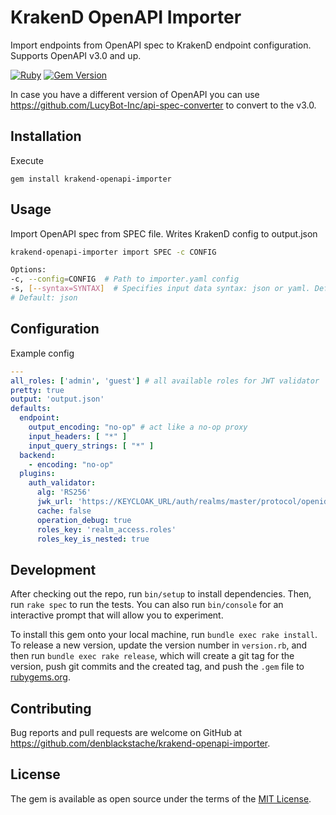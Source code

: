 # KrakenD OpenAPI Importer

Import endpoints from OpenAPI spec to KrakenD endpoint configuration. Supports OpenAPI v3.0 and up.

[![Ruby](https://github.com/denblackstache/krakend-openapi-importer/actions/workflows/main.yml/badge.svg)](https://github.com/denblackstache/krakend-openapi-importer/actions/workflows/main.yml) [![Gem Version](https://badge.fury.io/rb/krakend-openapi-importer.svg)](https://badge.fury.io/rb/krakend-openapi-importer)

In case you have a different version of OpenAPI you can use https://github.com/LucyBot-Inc/api-spec-converter to convert to the v3.0.

## Installation

Execute

    gem install krakend-openapi-importer

## Usage

Import OpenAPI spec from SPEC file. Writes KrakenD config to output.json

```bash
krakend-openapi-importer import SPEC -c CONFIG 
```

```bash
Options:
-c, --config=CONFIG  # Path to importer.yaml config
-s, [--syntax=SYNTAX]  # Specifies input data syntax: json or yaml. Defaults to json
# Default: json
```

## Configuration

Example config

```yaml
---
all_roles: ['admin', 'guest'] # all available roles for JWT validator
pretty: true
output: 'output.json'
defaults:
  endpoint:
    output_encoding: "no-op" # act like a no-op proxy
    input_headers: [ "*" ]
    input_query_strings: [ "*" ]
  backend:
    - encoding: "no-op"
  plugins:
    auth_validator:
      alg: 'RS256'
      jwk_url: 'https://KEYCLOAK_URL/auth/realms/master/protocol/openid-connect/certs'
      cache: false
      operation_debug: true
      roles_key: 'realm_access.roles'
      roles_key_is_nested: true
```

## Development

After checking out the repo, run `bin/setup` to install dependencies. Then, run `rake spec` to run the tests. You can also run `bin/console` for an interactive prompt that will allow you to experiment.

To install this gem onto your local machine, run `bundle exec rake install`. To release a new version, update the version number in `version.rb`, and then run `bundle exec rake release`, which will create a git tag for the version, push git commits and the created tag, and push the `.gem` file to [rubygems.org](https://rubygems.org).

## Contributing

Bug reports and pull requests are welcome on GitHub at https://github.com/denblackstache/krakend-openapi-importer.

## License

The gem is available as open source under the terms of the [MIT License](https://opensource.org/licenses/MIT).
